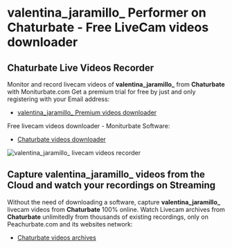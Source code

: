 # valentina_jaramillo_ Performer on Chaturbate - Free LiveCam videos downloader

## Chaturbate Live Videos Recorder

Monitor and record livecam videos of **valentina_jaramillo_** from **Chaturbate** with Moniturbate.com
Get a premium trial for free by just and only registering with your Email address:
* [valentina_jaramillo_ Premium videos downloader](https://moniturbate.com/request-demo-licence-key.html)

Free livecam videos downloader - Moniturbate Software:
* [Chaturbate videos downloader](https://moniturbate.com/moniturbate-download-software.html)

![valentina_jaramillo_ livecam videos recorder](https://peachurnet.com/templates/moniturbate-software.png)


## Capture valentina_jaramillo_ videos from the Cloud and watch your recordings on Streaming

Without the need of downloading a software, capture **valentina_jaramillo_** livecam videos from **Chaturbate** 100% online.
Watch Livecam archives from **Chaturbate** unlimitedly from thousands of existing recordings, only on Peachurbate.com and its websites network:
* [Chaturbate videos archives](https://peachurnet.com/)